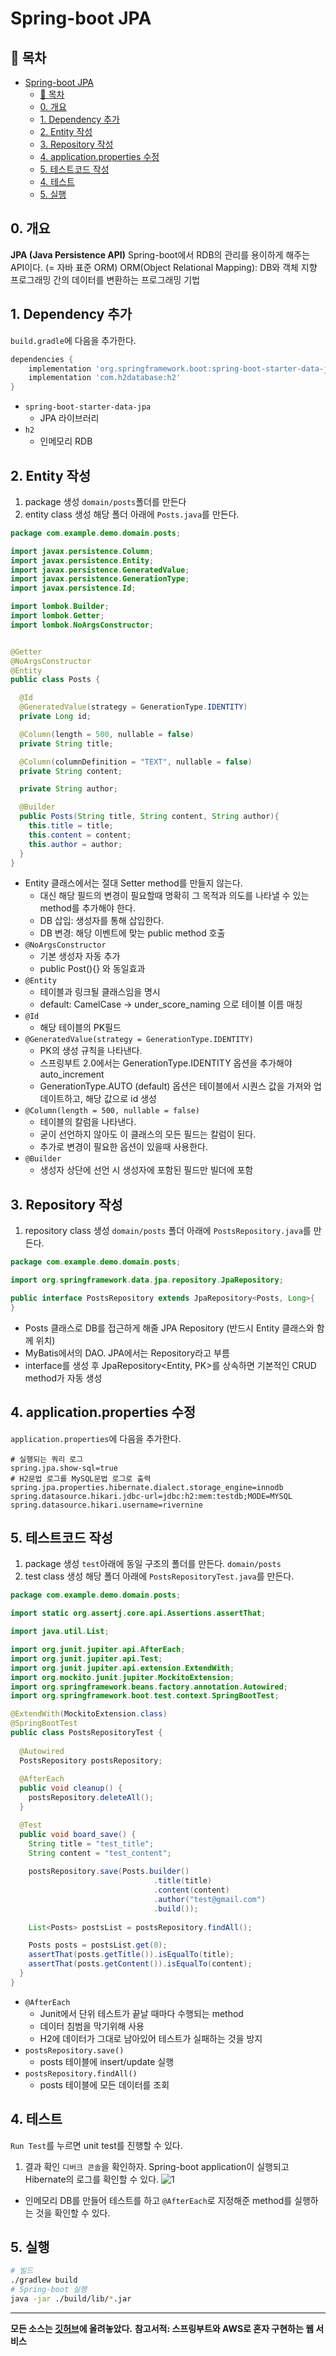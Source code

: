 # Spring-boot JPA
## 🎁 목차
- [Spring-boot JPA](#spring-boot-jpa)
  - [🎁 목차](#-목차)
  - [0. 개요](#0-개요)
  - [1. Dependency 추가](#1-dependency-추가)
  - [2. Entity 작성](#2-entity-작성)
  - [3. Repository 작성](#3-repository-작성)
  - [4. application.properties 수정](#4-applicationproperties-수정)
  - [5. 테스트코드 작성](#5-테스트코드-작성)
  - [4. 테스트](#4-테스트)
  - [5. 실행](#5-실행)
  
## 0. 개요
**JPA (Java Persistence API)** Spring-boot에서 RDB의 관리를 용이하게 해주는 API이다. (= 자바 표준 ORM) 
ORM(Object Relational Mapping): DB와 객체 지향 프로그래밍 간의 데이터를 변환하는 프로그래밍 기법
  
## 1. Dependency 추가
`build.gradle`에 다음을 추가한다.
```groovy
dependencies {
	implementation 'org.springframework.boot:spring-boot-starter-data-jpa'
	implementation 'com.h2database:h2'
}
```
- `spring-boot-starter-data-jpa`
  - JPA 라이브러리
- `h2`
  - 인메모리 RDB

## 2. Entity 작성
1. package 생성
`domain/posts`폴더를 만든다
2. entity class 생성
해당 폴더 아래에 `Posts.java`를 만든다.
```java
package com.example.demo.domain.posts;

import javax.persistence.Column;
import javax.persistence.Entity;
import javax.persistence.GeneratedValue;
import javax.persistence.GenerationType;
import javax.persistence.Id;

import lombok.Builder;
import lombok.Getter;
import lombok.NoArgsConstructor;


@Getter
@NoArgsConstructor                                       
@Entity                                                   
public class Posts {

  @Id  
  @GeneratedValue(strategy = GenerationType.IDENTITY)     
  private Long id;

  @Column(length = 500, nullable = false)                   
  private String title;

  @Column(columnDefinition = "TEXT", nullable = false)
  private String content;

  private String author;

  @Builder
  public Posts(String title, String content, String author){
    this.title = title;
    this.content = content;
    this.author = author;
  }
}
```
- Entity 클래스에서는 절대 Setter method를 만들지 않는다.
  - 대신 해당 필드의 변경이 필요할때 명확히 그 목적과 의도를 나타낼 수 있는 method를 추가해야 한다.
  - DB 삽입: 생성자를 통해 삽입한다.
  - DB 변경: 해당 이벤트에 맞는 public method 호출
- `@NoArgsConstructor`
  - 기본 생성자 자동 추가
  - public Post(){} 와 동일효과
- `@Entity`
  - 테이블과 링크될 클래스임을 명시
  - default: CamelCase -> under_score_naming 으로 테이블 이름 매칭
- `@Id`
  - 해당 테이블의 PK필드  
- `@GeneratedValue(strategy = GenerationType.IDENTITY)`
  - PK의 생성 규칙을 나타낸다. 
  - 스프링부트 2.0에서는 GenerationType.IDENTITY 옵션을 추가해야 auto_increment
  - GenerationType.AUTO (default) 옵션은 테이블에서 시퀀스 값을 가져와 업데이트하고, 해당 값으로 id 생성
- `@Column(length = 500, nullable = false)`
  - 테이블의 칼럼을 나타낸다.
  - 굳이 선언하지 않아도 이 클래스의 모든 필드는 칼럼이 된다.
  - 추가로 변경이 필요한 옵션이 있을때 사용한다.
- `@Builder`
  - 생성자 상단에 선언 시 생성자에 포함된 필드만 빌더에 포함
  
## 3. Repository 작성
1. repository class 생성
`domain/posts` 폴더 아래에 `PostsRepository.java`를 만든다.
```java
package com.example.demo.domain.posts;

import org.springframework.data.jpa.repository.JpaRepository;

public interface PostsRepository extends JpaRepository<Posts, Long>{
}
```
- Posts 클래스로 DB를 접근하게 해줄 JPA Repository (반드시 Entity 클래스와 함께 위치)
- MyBatis에서의 DAO. JPA에서는 Repository라고 부름
- interface를 생성 후 JpaRepository<Entity, PK>를 상속하면 기본적인 CRUD method가 자동 생성

## 4. application.properties 수정
`application.properties`에 다음을 추가한다.
```properties
# 실행되는 쿼리 로그
spring.jpa.show-sql=true
# H2문법 로그를 MySQL문법 로그로 출력
spring.jpa.properties.hibernate.dialect.storage_engine=innodb
spring.datasource.hikari.jdbc-url=jdbc:h2:mem:testdb;MODE=MYSQL
spring.datasource.hikari.username=rivernine
```

## 5. 테스트코드 작성
1. package 생성
`test`아래에 동일 구조의 폴더를 만든다. `domain/posts`
2. test class 생성
해당 폴더 아래에 `PostsRepositoryTest.java`를 만든다.
```java
package com.example.demo.domain.posts;

import static org.assertj.core.api.Assertions.assertThat;

import java.util.List;

import org.junit.jupiter.api.AfterEach;
import org.junit.jupiter.api.Test;
import org.junit.jupiter.api.extension.ExtendWith;
import org.mockito.junit.jupiter.MockitoExtension;
import org.springframework.beans.factory.annotation.Autowired;
import org.springframework.boot.test.context.SpringBootTest;

@ExtendWith(MockitoExtension.class)
@SpringBootTest
public class PostsRepositoryTest {
  
  @Autowired
  PostsRepository postsRepository;
  
  @AfterEach
  public void cleanup() {
    postsRepository.deleteAll();
  }

  @Test
  public void board_save() {
    String title = "test_title";
    String content = "test_content";
    
    postsRepository.save(Posts.builder()
                                .title(title)
                                .content(content)
                                .author("test@gmail.com")
                                .build());
    
    List<Posts> postsList = postsRepository.findAll();

    Posts posts = postsList.get(0);
    assertThat(posts.getTitle()).isEqualTo(title);
    assertThat(posts.getContent()).isEqualTo(content);
  }
}
```
- `@AfterEach`
  - Junit에서 단위 테스트가 끝날 때마다 수행되는 method
  - 데이터 침범을 막기위해 사용
  - H2에 데이터가 그대로 남아있어 테스트가 실패하는 것을 방지
- `postsRepository.save()`
  - posts 테이블에 insert/update 실행
- `postsRepository.findAll()`
  - posts 테이블에 모든 데이터를 조회

## 4. 테스트
`Run Test`를 누르면 unit test를 진행할 수 있다.

1. 결과 확인
`디버크 콘솔`을 확인하자.
Spring-boot application이 실행되고 Hibernate의 로그를 확인할 수 있다.
![1](./1.PNG)

* 인메모리 DB를 만들어 테스트를 하고 `@AfterEach`로 지정해준 method를 실행하는 것을 확인할 수 있다.

## 5. 실행
```sh
# 빌드
./gradlew build
# Spring-boot 실행
java -jar ./build/lib/*.jar
```

---
**모든 소스는 [깃허브](https://github.com/rivernine/velog/tree/master/Spring-boot)에 올려놓았다.**
**참고서적: 스프링부트와 AWS로 혼자 구현하는 웹 서비스**
